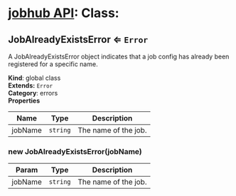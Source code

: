# [jobhub API](README.md): Class:

<a name="JobAlreadyExistsError"></a>

## JobAlreadyExistsError ⇐ <code>Error</code>
A JobAlreadyExistsError object indicates that a job config
has already been registered for a specific name.

**Kind**: global class  
**Extends:** <code>Error</code>  
**Category**: errors  
**Properties**

| Name | Type | Description |
| --- | --- | --- |
| jobName | <code>string</code> | The name of the job. |

<a name="new_JobAlreadyExistsError_new"></a>

### new JobAlreadyExistsError(jobName)

| Param | Type | Description |
| --- | --- | --- |
| jobName | <code>string</code> | The name of the job. |

